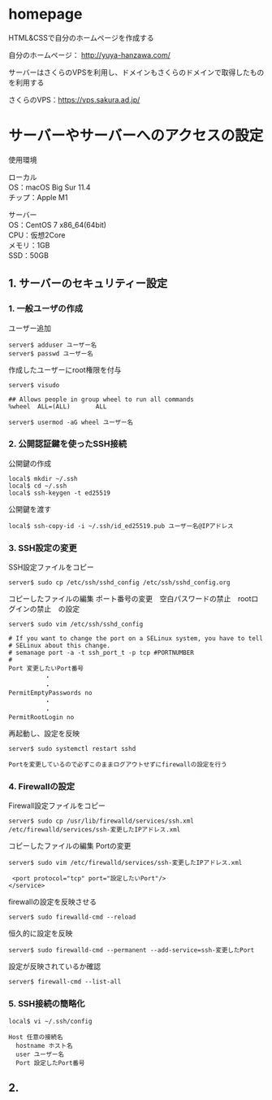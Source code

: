 # homepage 

HTML&CSSで自分のホームページを作成する  

自分のホームページ： http://yuya-hanzawa.com/

サーバーはさくらのVPSを利用し、ドメインもさくらのドメインで取得したものを利用する  

さくらのVPS：https://vps.sakura.ad.jp/ 

# サーバーやサーバーへのアクセスの設定

使用環境  

ローカル  
OS：macOS Big Sur 11.4  
チップ：Apple M1

サーバー  
OS：CentOS 7 x86_64(64bit)  
CPU：仮想2Core  
メモリ：1GB  
SSD：50GB  

## 1. サーバーのセキュリティー設定

### 1. 一般ユーザの作成

ユーザー追加
```
server$ adduser ユーザー名
server$ passwd ユーザー名
```
作成したユーザーにroot権限を付与
```
server$ visudo

## Allows people in group wheel to run all commands
%wheel  ALL=(ALL)       ALL  

server$ usermod -aG wheel ユーザー名
```

### 2. 公開認証鍵を使ったSSH接続

公開鍵の作成
```
local$ mkdir ~/.ssh
local$ cd ~/.ssh
local$ ssh-keygen -t ed25519
```

公開鍵を渡す
```
local$ ssh-copy-id -i ~/.ssh/id_ed25519.pub ユーザー名@IPアドレス
```

### 3. SSH設定の変更

SSH設定ファイルをコピー
```
server$ sudo cp /etc/ssh/sshd_config /etc/ssh/sshd_config.org
```

コピーしたファイルの編集
ポート番号の変更　空白パスワードの禁止　rootログインの禁止　の設定
```
server$ sudo vim /etc/ssh/sshd_config

# If you want to change the port on a SELinux system, you have to tell
# SELinux about this change.
# semanage port -a -t ssh_port_t -p tcp #PORTNUMBER
#
Port 変更したいPort番号
　　　　　　・
　　　　　　・
PermitEmptyPasswords no
　　　　　　・
　　　　　　・
PermitRootLogin no
```

再起動し、設定を反映
```
server$ sudo systemctl restart sshd
```

`Portを変更しているので必ずこのままログアウトせずにfirewallの設定を行う`

### 4. Firewallの設定

Firewall設定ファイルをコピー
```
server$ sudo cp /usr/lib/firewalld/services/ssh.xml /etc/firewalld/services/ssh-変更したIPアドレス.xml
```

コピーしたファイルの編集
Portの変更
```
server$ sudo vim /etc/firewalld/services/ssh-変更したIPアドレス.xml

 <port protocol="tcp" port="設定したいPort"/>
</service>
```

firewallの設定を反映させる
```
server$ sudo firewalld-cmd --reload
```

恒久的に設定を反映
```
server$ sudo firewalld-cmd --permanent --add-service=ssh-変更したPort
```

設定が反映されているか確認
```
server$ firewall-cmd --list-all
```

### 5. SSH接続の簡略化

```
local$ vi ~/.ssh/config

Host 任意の接続名
  hostname ホスト名
  user ユーザー名
  Port 設定したPort番号
```

## 2. 
